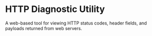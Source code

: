 HTTP Diagnostic Utility
=======================

A web-based tool for viewing HTTP status codes, header fields, and payloads returned from web servers.

